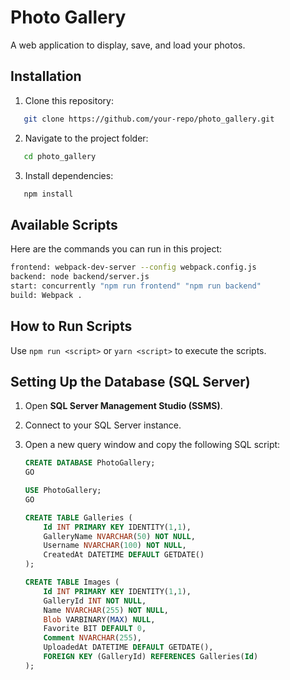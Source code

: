 # Photo Gallery

A web application to display, save, and load your photos.

## Installation

1. Clone this repository:

```bash
   git clone https://github.com/your-repo/photo_gallery.git
```

2. Navigate to the project folder:

```bash
   cd photo_gallery
```

3. Install dependencies:

```bash
   npm install
```

## Available Scripts

Here are the commands you can run in this project:

```bash
frontend: webpack-dev-server --config webpack.config.js
backend: node backend/server.js
start: concurrently "npm run frontend" "npm run backend"
build: Webpack .
```

## How to Run Scripts

Use `npm run <script>` or `yarn <script>` to execute the scripts.

## Setting Up the Database (SQL Server)

1. Open **SQL Server Management Studio (SSMS)**.
2. Connect to your SQL Server instance.
3. Open a new query window and copy the following SQL script:

   ```sql
   CREATE DATABASE PhotoGallery;
   GO

   USE PhotoGallery;
   GO

   CREATE TABLE Galleries (
       Id INT PRIMARY KEY IDENTITY(1,1),
       GalleryName NVARCHAR(50) NOT NULL,
       Username NVARCHAR(100) NOT NULL,
       CreatedAt DATETIME DEFAULT GETDATE()
   );

   CREATE TABLE Images (
       Id INT PRIMARY KEY IDENTITY(1,1),
       GalleryId INT NOT NULL,
       Name NVARCHAR(255) NOT NULL,
       Blob VARBINARY(MAX) NULL,
       Favorite BIT DEFAULT 0,
       Comment NVARCHAR(255),
       UploadedAt DATETIME DEFAULT GETDATE(),
       FOREIGN KEY (GalleryId) REFERENCES Galleries(Id)
   );
   ```
